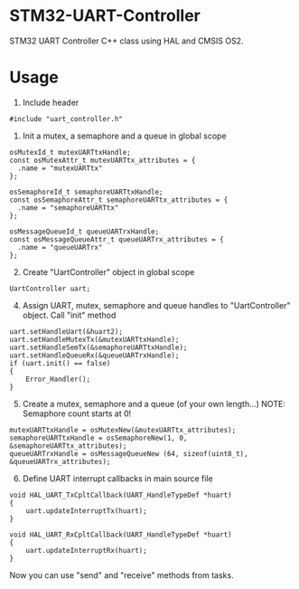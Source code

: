 # STM32-UART-Controller

STM32 UART Controller C++ class using HAL and CMSIS OS2.

# Usage
1. Include header
```
#include "uart_controller.h"
```  
1. Init a mutex, a semaphore and a queue in global scope
```
osMutexId_t mutexUARTtxHandle;
const osMutexAttr_t mutexUARTtx_attributes = {
  .name = "mutexUARTtx"
};

osSemaphoreId_t semaphoreUARTtxHandle;
const osSemaphoreAttr_t semaphoreUARTtx_attributes = {
  .name = "semaphoreUARTtx"
};

osMessageQueueId_t queueUARTrxHandle;
const osMessageQueueAttr_t queueUARTrx_attributes = {
  .name = "queueUARTrx"
};
```
2. Create "UartController" object in global scope
```
UartController uart;
```
4. Assign UART, mutex, semaphore and queue handles to "UartController" object. Call "init" method
```
uart.setHandleUart(&huart2);
uart.setHandleMutexTx(&mutexUARTtxHandle);
uart.setHandleSemTx(&semaphoreUARTtxHandle);
uart.setHandleQueueRx(&queueUARTrxHandle);
if (uart.init() == false)
{
    Error_Handler();
}
```
5. Create a mutex, semaphore and a queue (of your own length...)
NOTE: Semaphore count starts at 0!
```
mutexUARTtxHandle = osMutexNew(&mutexUARTtx_attributes);
semaphoreUARTtxHandle = osSemaphoreNew(1, 0, &semaphoreUARTtx_attributes);
queueUARTrxHandle = osMessageQueueNew (64, sizeof(uint8_t), &queueUARTrx_attributes);
```
6. Define UART interrupt callbacks in main source file
```
void HAL_UART_TxCpltCallback(UART_HandleTypeDef *huart)
{
    uart.updateInterruptTx(huart);
}

void HAL_UART_RxCpltCallback(UART_HandleTypeDef *huart)
{
    uart.updateInterruptRx(huart);
}
```
Now you can use "send" and "receive" methods from tasks.

